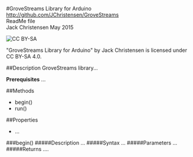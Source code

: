 #GroveStreams Library for Arduino
http://github.com/JChristensen/GroveStreams  
ReadMe file  
Jack Christensen May 2015  

![CC BY-SA](http://mirrors.creativecommons.org/presskit/buttons/80x15/png/by-sa.png)

"GroveStreams Library for Arduino" by Jack Christensen is licensed under CC BY-SA 4.0.

##Description
GroveStreams library...

**Prerequisites**
...

##Methods
* begin()
* run()

##Properties
* ...

###begin()
#####Description
...
#####Syntax
...
#####Parameters
...
#####Returns
....

